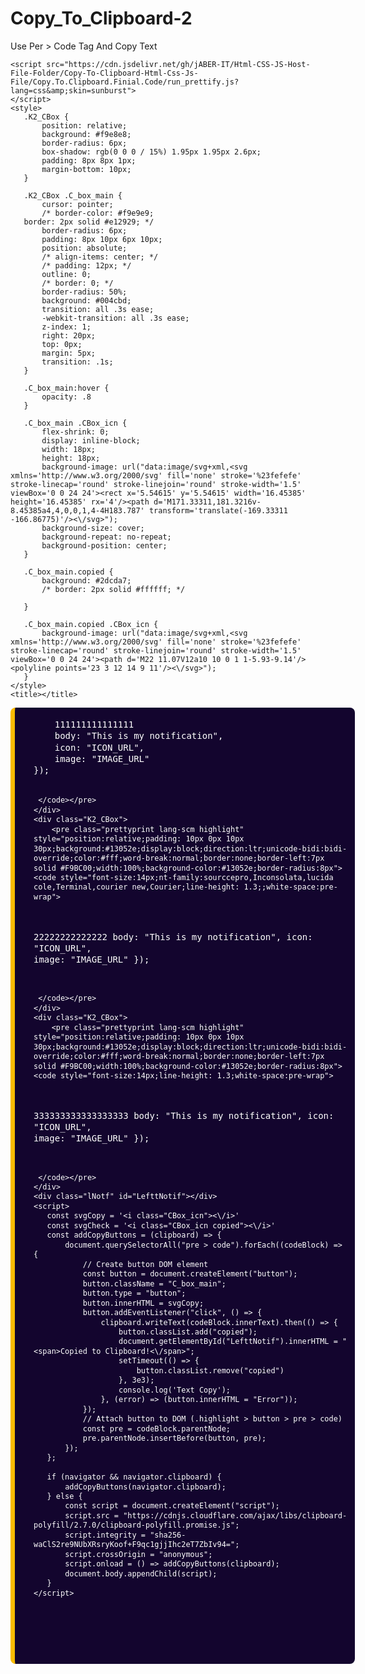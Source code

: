 # Copy_To_Clipboard-2
Use Per > Code Tag And Copy Text

<!DOCTYPE html>
<html>
<head>

	<script src="https://cdn.jsdelivr.net/gh/jABER-IT/Html-CSS-JS-Host-File-Folder/Copy-To-Clipboard-Html-Css-Js-File/Copy.To.Clipboard.Finial.Code/run_prettify.js?lang=css&amp;skin=sunburst">
	</script>
	<style>
	   .K2_CBox {
	       position: relative;
	       background: #f9e8e8;
	       border-radius: 6px;
	       box-shadow: rgb(0 0 0 / 15%) 1.95px 1.95px 2.6px;
	       padding: 8px 8px 1px;
	       margin-bottom: 10px;
	   }

	   .K2_CBox .C_box_main {
	       cursor: pointer;
	       /* border-color: #f9e9e9; 
	   border: 2px solid #e12929; */
	       border-radius: 6px;
	       padding: 8px 10px 6px 10px;
	       position: absolute;
	       /* align-items: center; */
	       /* padding: 12px; */
	       outline: 0;
	       /* border: 0; */
	       border-radius: 50%;
	       background: #004cbd;
	       transition: all .3s ease;
	       -webkit-transition: all .3s ease;
	       z-index: 1;
	       right: 20px;
	       top: 0px;
	       margin: 5px;
	       transition: .1s;
	   }

	   .C_box_main:hover {
	       opacity: .8
	   }

	   .C_box_main .CBox_icn {
	       flex-shrink: 0;
	       display: inline-block;
	       width: 18px;
	       height: 18px;
	       background-image: url("data:image/svg+xml,<svg xmlns='http://www.w3.org/2000/svg' fill='none' stroke='%23fefefe' stroke-linecap='round' stroke-linejoin='round' stroke-width='1.5' viewBox='0 0 24 24'><rect x='5.54615' y='5.54615' width='16.45385' height='16.45385' rx='4'/><path d='M171.33311,181.3216v-8.45385a4,4,0,0,1,4-4H183.787' transform='translate(-169.33311 -166.86775)'/><\/svg>");
	       background-size: cover;
	       background-repeat: no-repeat;
	       background-position: center;
	   }

	   .C_box_main.copied {
	       background: #2dcda7;
	       /* border: 2px solid #ffffff; */

	   }

	   .C_box_main.copied .CBox_icn {
	       background-image: url("data:image/svg+xml,<svg xmlns='http://www.w3.org/2000/svg' fill='none' stroke='%23fefefe' stroke-linecap='round' stroke-linejoin='round' stroke-width='1.5' viewBox='0 0 24 24'><path d='M22 11.07V12a10 10 0 1 1-5.93-9.14'/><polyline points='23 3 12 14 9 11'/><\/svg>");
	   }
	</style>
	<title></title>
</head>
<body>
	<div class="K2_CBox">
		<pre class="prettyprint lang-scm highlight" style="position:relative;padding: 0px 10px 0px 30px; background:#13052e;display:block;direction:ltr;unicode-bidi:bidi-override;color:#fff;word-break:normal;border:none;border-left:7px solid #F9BC00;width:100%;background-color:#13052e;border-radius:8px">
    <code style="font-size:14px;nt-family:sourccepro,Inconsolata,lucida cole,Terminal,courier new,Courier;line-height: 1.3;;white-space:pre-wrap">
    111111111111111
    body: "This is my notification",
    icon: "ICON_URL",
    image: "IMAGE_URL"
});

     </code></pre>
	</div>
	<div class="K2_CBox">
		<pre class="prettyprint lang-scm highlight" style="position:relative;padding: 10px 0px 10px 30px;background:#13052e;display:block;direction:ltr;unicode-bidi:bidi-override;color:#fff;word-break:normal;border:none;border-left:7px solid #F9BC00;width:100%;background-color:#13052e;border-radius:8px">
    <code style="font-size:14px;nt-family:sourccepro,Inconsolata,lucida cole,Terminal,courier new,Courier;line-height: 1.3;;white-space:pre-wrap">
   22222222222222
    body: "This is my notification",
    icon: "ICON_URL",
    image: "IMAGE_URL"
});

     </code></pre>
	</div>
	<div class="K2_CBox">
		<pre class="prettyprint lang-scm highlight" style="position:relative;padding: 10px 0px 10px 30px;background:#13052e;display:block;direction:ltr;unicode-bidi:bidi-override;color:#fff;word-break:normal;border:none;border-left:7px solid #F9BC00;width:100%;background-color:#13052e;border-radius:8px">
    <code style="font-size:14px;line-height: 1.3;white-space:pre-wrap">
333333333333333333
    body: "This is my notification",
    icon: "ICON_URL",
    image: "IMAGE_URL"
});

     </code></pre>
	</div>
	<div class="lNotf" id="LefttNotif"></div>
	<script>
	   const svgCopy = '<i class="CBox_icn"><\/i>'
	   const svgCheck = '<i class="CBox_icn copied"><\/i>'
	   const addCopyButtons = (clipboard) => {
	       document.querySelectorAll("pre > code").forEach((codeBlock) => {
	           // Create button DOM element
	           const button = document.createElement("button");
	           button.className = "C_box_main";
	           button.type = "button";
	           button.innerHTML = svgCopy;
	           button.addEventListener("click", () => {
	               clipboard.writeText(codeBlock.innerText).then(() => {
	                   button.classList.add("copied");
	                   document.getElementById("LefttNotif").innerHTML = "<span>Copied to Clipboard!<\/span>";
	                   setTimeout(() => {
	                       button.classList.remove("copied")
	                   }, 3e3);
	                   console.log('Text Copy');
	               }, (error) => (button.innerHTML = "Error"));
	           });
	           // Attach button to DOM (.highlight > button > pre > code)
	           const pre = codeBlock.parentNode;
	           pre.parentNode.insertBefore(button, pre);
	       });
	   };

	   if (navigator && navigator.clipboard) {
	       addCopyButtons(navigator.clipboard);
	   } else {
	       const script = document.createElement("script");
	       script.src = "https://cdnjs.cloudflare.com/ajax/libs/clipboard-polyfill/2.7.0/clipboard-polyfill.promise.js";
	       script.integrity = "sha256-waClS2re9NUbXRsryKoof+F9qc1gjjIhc2eT7ZbIv94=";
	       script.crossOrigin = "anonymous";
	       script.onload = () => addCopyButtons(clipboard);
	       document.body.appendChild(script);
	   }
	</script>
</body>
</html>
